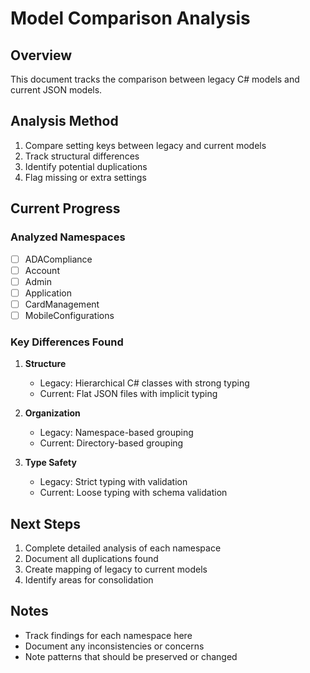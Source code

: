 # Model Comparison Analysis

## Overview
This document tracks the comparison between legacy C# models and current JSON models.

## Analysis Method
1. Compare setting keys between legacy and current models
2. Track structural differences
3. Identify potential duplications
4. Flag missing or extra settings

## Current Progress

### Analyzed Namespaces
- [ ] ADACompliance
- [ ] Account
- [ ] Admin
- [ ] Application
- [ ] CardManagement
- [ ] MobileConfigurations

### Key Differences Found
1. **Structure**
   - Legacy: Hierarchical C# classes with strong typing
   - Current: Flat JSON files with implicit typing

2. **Organization**
   - Legacy: Namespace-based grouping
   - Current: Directory-based grouping

3. **Type Safety**
   - Legacy: Strict typing with validation
   - Current: Loose typing with schema validation

## Next Steps
1. Complete detailed analysis of each namespace
2. Document all duplications found
3. Create mapping of legacy to current models
4. Identify areas for consolidation

## Notes
- Track findings for each namespace here
- Document any inconsistencies or concerns
- Note patterns that should be preserved or changed
